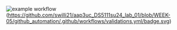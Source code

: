 ![example workflow](https://github.com/github/docs/actions/workflows/main.yml/badge.svg)
(https://github.com/swilli21/aap3uc_DS5111su24_lab_01/blob/WEEK-05/github_automation/.github/workflows/validations.yml/badge.svg)
